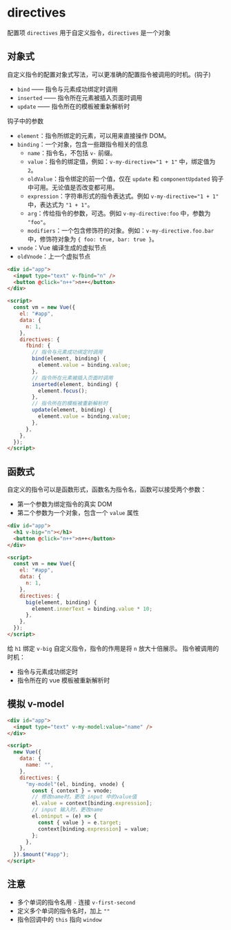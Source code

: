 # directives

配置项 `directives` 用于自定义指令，`directives` 是一个对象

## 对象式

自定义指令的配置对象式写法，可以更准确的配置指令被调用的时机。(钩子)

- `bind` —— 指令与元素成功绑定时调用
- `inserted` —— 指令所在元素被插入页面时调用
- `update` —— 指令所在的模板被重新解析时

钩子中的参数

- `element`：指令所绑定的元素，可以用来直接操作 DOM。
- `binding`：一个对象，包含一些跟指令相关的信息
  - `name`：指令名，不包括 `v-` 前缀。
  - `value`：指令的绑定值，例如：`v-my-directive="1 + 1"` 中，绑定值为 `2`。
  - `oldValue`：指令绑定的前一个值，仅在 `update` 和 `componentUpdated` 钩子中可用。无论值是否改变都可用。
  - `expression`：字符串形式的指令表达式。例如 `v-my-directive="1 + 1"` 中，表达式为 `"1 + 1"`。
  - `arg`：传给指令的参数，可选。例如 `v-my-directive:foo` 中，参数为 `"foo"`。
  - `modifiers`：一个包含修饰符的对象。例如：`v-my-directive.foo.bar` 中，修饰符对象为 `{ foo: true, bar: true }`。
- `vnode`：Vue 编译生成的虚拟节点
- `oldVnode`：上一个虚拟节点

```html
<div id="app">
  <input type="text" v-fbind="n" />
  <button @click="n++">n++</button>
</div>

<script>
  const vm = new Vue({
    el: "#app",
    data: {
      n: 1,
    },
    directives: {
      fbind: {
        // 指令与元素成功绑定时调用
        bind(element, binding) {
          element.value = binding.value;
        },
        // 指令所在元素被插入页面时调用
        inserted(element, binding) {
          element.focus();
        },
        // 指令所在的模板被重新解析时
        update(element, binding) {
          element.value = binding.value;
        },
      },
    },
  });
</script>
```

## 函数式

自定义的指令可以是函数形式，函数名为指令名，函数可以接受两个参数：

- 第一个参数为绑定指令的真实 DOM
- 第二个参数为一个对象，包含一个 `value` 属性

```html
<div id="app">
  <h1 v-big="n"></h1>
  <button @click="n++">n++</button>
</div>

<script>
  const vm = new Vue({
    el: "#app",
    data: {
      n: 1,
    },
    directives: {
      big(element, binding) {
        element.innerText = binding.value * 10;
      },
    },
  });
</script>
```

给 `h1` 绑定 `v-big` 自定义指令，指令的作用是将 `n` 放大十倍展示。
指令被调用的时机：

- 指令与元素成功绑定时
- 指令所在的 vue 模板被重新解析时

## 模拟 v-model

```html
<div id="app">
  <input type="text" v-my-model:value="name" />
</div>

<script>
  new Vue({
    data: {
      name: "",
    },
    directives: {
      "my-model"(el, binding, vnode) {
        const { context } = vnode;
        // 修改name时，更改 input 中的value值
        el.value = context[binding.expression];
        // input 输入时，更改name
        el.oninput = (e) => {
          const { value } = e.target;
          context[binding.expression] = value;
        };
      },
    },
  }).$mount("#app");
</script>
```

## 注意

- 多个单词的指令名用 `-` 连接 `v-first-second`
- 定义多个单词的指令名时，加上 `""`
- 指令回调中的 `this` 指向 `window`
